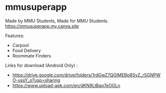 
# mmusuperapp

Made by MMU Students, Made for MMU Students.
https://mmusuperapp.my.canva.site

Features: 
- Carpool
- Food Delivery
- Roommate Finders

Links for download (Android Only) : 
- https://drive.google.com/drive/folders/1rdGwZ7QGIMEBp8SyZ_rSGNPWO-ussY_o?usp=sharing
- https://www.upload-apk.com/en/dKN9LtBaq7eOGLn 


